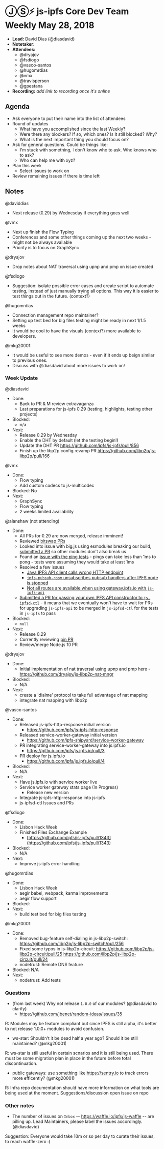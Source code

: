 # ⒿⓈ⚡️  js-ipfs Core Dev Team Weekly May 28, 2018

- **Lead:** David Dias (@diasdavid)
- **Notetaker:**
- **Attendees:**
  - @dryajov
  - @fsdiogo
  - @vasco-santos
  - @hugomrdias
  - @vmx
  - @travisperson
  - @gpestana
- **Recording:** _add link to recording once it's online_

## Agenda

- Ask everyone to put their name into the list of attendees
- Round of updates
  - What have you accomplished since the last Weekly?
  - Were there any blockers? If so, which ones? Is it still blocked? Why?
  - What is the next important thing you should focus on?
- Ask for general questions. Could be things like:
  - I'm stuck with something, I don't know who to ask. Who knows who to ask?
  - Who can help me with xyz?
- Plan this week
  - Select issues to work on
- Review remaining issues if there is time left

## Notes

@daviddias 
 -	Next release (0.29) by Wednesday if everything goes well
  
@vmx
 - Next up finish the Flow Typing
 - Conferences and some other things coming up the next two weeks - might not be always available
 - Priority is to focus on GraphSync
  
@dryajov
 - Drop notes about NAT traversal using upnp and pmp on issue created.

@fsdiogo
 - Suggestion: isolate possible error cases and create script to automate testing, instead of just manually trying all options. This way it is easier to test things out in the future. (context?) 

@hugomrdias
 - Connection management repo maintainer?
 - Setting up test bed for big files testing might be ready in next 1/1.5 weeks
 - It would be cool to have the visuals (context?) more available to developers.
 
@mkg20001
 - It would be useful to see more demos - even if it ends up beign similar to previous ones.
 - Discuss with @diasdavid about more issues to work on!

### Week Update

@diasdavid
  - Done:
   	- Back to PR & M review extravaganza 
    - Last preparations for js-ipfs 0.29 (testing, highlights, testing other projects)
  - Blocked:
    - n/a
  - Next:
  	- Release 0.29 by Wednesday
    - Enable the DHT by default (let the testing begin!)
    - Update the DHT PR https://github.com/ipfs/js-ipfs/pull/856
    - Finish up the libp2p config revamp PR https://github.com/libp2p/js-libp2p/pull/166

@vmx
 - Done:
   - Flow typing
   - Add custom codecs to js-multicodec
 - Blocked: No
 - Next:
   - GraphSync
   - Flow typing
   - 2 weeks limited availability
   
@alanshaw (not attending)
 - Done:
   - All PRs for 0.29 are now merged, release imminent!
   - Reviewed [bitswap PRs](https://github.com/ipfs/js-ipfs/pull/1349)
   - Looked into issue with big.js using esmodules breaking our build, [submitted a PR](https://github.com/ipfs/js-ipfs/pull/1364) so other modules don't also break us
   - Found an [issue with the ping tests](https://github.com/ipfs/js-ipfs/pull/1342/commits/1c8eccf6e068301e30d02c2d4a58bbe0f901b75f) - pings can take less than 1ms to pong - tests were assuming they would take at least 1ms
   - Resolved a few issues
     - [Java IPFS API client calls wrong HTTP endpoint](https://github.com/ipfs/js-ipfs/issues/1362)
     - [`ipfs-pubsub-room` unsubscribes pubsub handlers after IPFS node is stopped](https://github.com/ipfs/js-ipfs/issues/1330)
     - [Not all routes are available when using gateway.ipfs.io with `js-ipfs-api`](https://github.com/ipfs/js-ipfs-api/issues/779)
   - [Submitted a PR for passing your own IPFS API constructor to `js-ipfsd-ctl`](https://github.com/ipfs/js-ipfsd-ctl/pull/261) - it means that we eventually won't have to wait for PRs for upgrading `js-ipfs-api` to be merged in `js-ipfsd-ctl` for the tests in `js-ipfs` to pass
 - Blocked:
   - `null`
 - Next:
   - Release 0.29
   - Currently reviewing [pin PR](https://github.com/ipfs/js-ipfs/pull/1045)
   - Review/merge Node.js 10 PR


@dryajov
 - Done:
   - Initial implementation of nat traversal using upnp and pmp here - https://github.com/dryajov/js-libp2p-nat-mngr
 - Blocked:
   - N/A
 - Next:
   - create a 'dialme' protocol to take full advantage of nat mapping
   - integrate nat mapping with libp2p

@vasco-santos
 - Done:
   - Released js-ipfs-http-response initial version
     - https://github.com/ipfs/js-ipfs-http-response
   - Released service-worker-gateway initial version
     - https://github.com/ipfs-shipyard/service-worker-gateway
   - PR integrating service-worker-gateway into js.ipfs.io
     - https://github.com/ipfs/js.ipfs.io/pull/3
   - PR deploy for js.ipfs.io
     - https://github.com/ipfs/js.ipfs.io/pull/4
 - Blocked:
   - N/A
 - Next:
   - Have js.ipfs.io with service worker live
   - Service worker gateway stats page (In Progress)
     - Release new version
   - Integrate js-ipfs-http-response into js-ipfs
   - js-ipfsd-ctl Issues and PRs

@fsdiogo
- Done:
  - Lisbon Hack Week
  - Finished Files Exchange Example
    - [https://github.com/ipfs/js-ipfs/pull/1343](https://github.com/ipfs/js-ipfs/pull/1343)
- Blocked:
  - N/A
- Next:
  - Improve js-ipfs error handling

@hugomrdias
 - Done:
   - Lisbon Hack Week
   - aegir babel, webpack, karma improvements
   - aegir flow support
 - Blocked:
 - Next:
   - build test bed for big files testing

@mkg20001
 - Done:
   - Removed bug-feature self-dialing in js-libp2p-switch: https://github.com/libp2p/js-libp2p-switch/pull/256
   - Fixed some typos in js-libp2p-circuit: https://github.com/libp2p/js-libp2p-circuit/pull/25 https://github.com/libp2p/js-libp2p-circuit/pull/24
   - nodetrust: Remote DNS feature
 - Blocked: N/A
 - Next:
   - nodetrust: Add tests


### Questions

- (from last week) Why not release `1.0.0` of our modules? (@diasdavid to clarify)
  - https://github.com/jbenet/random-ideas/issues/35
  
R: Modules may be feature compliant but since IPFS is still alpha, it's better to not release 1.0.0+ modules to avoid confusion.
  
- ws-star: Shouldn't it be dead half a year ago? Should it be still maintained? (@mkg20001)

R: ws-star is still useful in certain scnarios and it is still being used. There must be some migration plan in place in the future before total discontinuation.

- public gateways: use something like https://sentry.io to track errors more efficently? (@mkg20001)

R: Infra repo documentation should have more information on what tools are being used at the moment. Suggestions/discussion open issue on repo

### Other notes

- The number of issues on `Inbox` -- https://waffle.io/ipfs/js-waffle -- are pilling up. Lead Maintainers, please label the issues accordingly. (@diasdavid)

Suggestion: Everyone would take 10m or so per day to curate their issues, to reach waffle-zero :)

<!-- After each call, the notetaker submits a PR to ipfs/pm to store the notes on the meeting-notes folder -->

